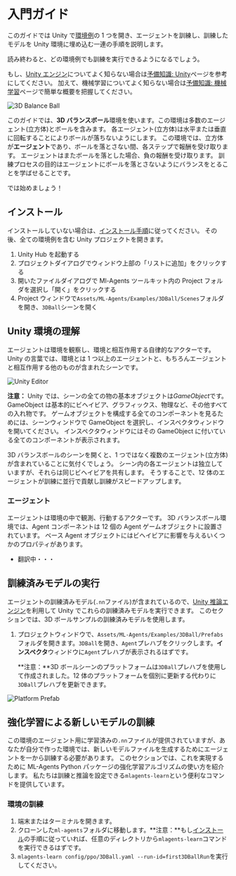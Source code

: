 # 入門ガイド

このガイドでは Unity で[環境例](Learning-Environment-Examples.md)の 1 つを開き、エージェントを訓練し、訓練したモデルを Unity 環境に埋め込む一連の手順を説明します。

読み終わると、どの環境例でも訓練を実行できるようになるでしょう。

もし、[Unity エンジン](https://unity3d.com/unity)についてよく知らない場合は[予備知識: Unity](Background-Unity.md)ページを参考にしてください。
加えて、機械学習についてよく知らない場合は[予備知識: 機械学習](Background-Machine-Learning.md)ページで簡単な概要を把握してください。

![3D Balance Ball](../../images/balance.png)

このガイドでは、**3D バランスボール**環境を使います。この環境は多数のエージェント(立方体)とボールを含みます。
各エージェント(立方体)は水平または垂直に回転することによりボールが落ちないようにします。
この環境では、立方体が**エージェント**であり、ボールを落とさない間、各ステップで報酬を受け取ります。
エージェントはまたボールを落とした場合、負の報酬を受け取ります。
訓練プロセスの目的はエージェントにボールを落とさないようにバランスをとることを学ばせることです。

では始めましょう！

## インストール

インストールしていない場合は、[インストール手順](Installation.md)に従ってください。
その後、全ての環境例を含む Unity プロジェクトを開きます。

1. Unity Hub を起動する
1. プロジェクトダイアログでウィンドウ上部の「リストに追加」をクリックする
1. 開いたファイルダイアログで Ml-Agents ツールキット内の Project フォルダを選択し「開く」をクリックする
1. Project ウィンドウで`Assets/ML-Agents/Examples/3DBall/Scenes`フォルダを開き、`3DBall`シーンを開く

## Unity 環境の理解

エージェントは環境を観察し、環境と相互作用する自律的なアクターです。
Unity の言葉では、環境とは 1 つ以上のエージェントと、もちろんエージェントと相互作用する他のものが含まれたシーンです。

![Unity Editor](../../images/mlagents-3DBallHierarchy.png)

**注意：** Unity では、シーンの全ての物の基本オブジェクトは*GameObject*です。GameObject は基本的にビヘイビア、グラフィックス、物理など、その他すべての入れ物です。
ゲームオブジェクトを構成する全てのコンポーネントを見るためには、シーンウィンドウで GameObject を選択し、インスペクタウィンドウを開いてください。
インスペクタウィンドウにはその GameObject に付いている全てのコンポーネントが表示されます。

3D バランスボールのシーンを開くと、1 つではなく複数のエージェント(立方体)が含まれていることに気付くでしょう。
シーン内の各エージェントは独立していますが、それらは同じビヘイビアを共有します。
そうすることで、12 体のエージェントが訓練に並行で貢献し訓練がスピードアップします。

### エージェント

エージェントは環境の中で観測、行動するアクターです。
3D バランスボール環境では、Agent コンポーネントは 12 個の Agent ゲームオブジェクトに設置されています。
ベース Agent オブジェクトにはビヘイビアに影響を与えるいくつかのプロパティがあります。

- 翻訳中・・・

## 訓練済みモデルの実行

エージェントの訓練済みモデル(`.nn`ファイル)が含まれているので、[Unity 推論エンジン](Unity-Inference-Engine.md)を利用して Unity でこれらの訓練済みモデルを実行できます。
このセクションでは、3D ボールサンプルの訓練済みモデルを使用します。

1. プロジェクトウィンドウで、`Assets/ML-Agents/Examples/3DBall/Prefabs`フォルダを開きます。`3DBall`を開き、`Agent`プレハブをクリックします。**インスペクタ**ウィンドウに`Agent`プレハブが表示されるはずです。

   **注意：**3D ボールシーンのプラットフォームは`3DBall`プレハブを使用して作成されました。12 体のプラットフォームを個別に更新する代わりに`3DBall`プレハブを更新できます。

![Platform Prefab](../../images/platform_prefab.png)

## 強化学習による新しいモデルの訓練

この環境のエージェント用に学習済みの`.nn`ファイルが提供されていますが、あなたが自分で作った環境では、新しいモデルファイルを生成するためにエージェントを一から訓練する必要があります。
このセクションでは、これを実現するために ML-Agents Python パッケージの強化学習アルゴリズムの使い方を紹介します。
私たちは訓練と推論を設定できる`mlagents-learn`という便利なコマンドを提供しています。

### 環境の訓練

1. 端末またはターミナルを開きます。
1. クローンした`ml-agents`フォルダに移動します。**注意：**もし[インストール](Installation.md)の手順に従っていれば、任意のディレクトリから`mlagents-learn`コマンドを実行できるはずです。
1. `mlagents-learn config/ppo/3DBall.yaml --run-id=first3DBallRun`を実行してください。
